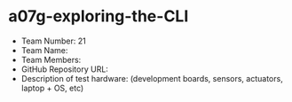 # a07g-exploring-the-CLI

* Team Number: 21
* Team Name:
* Team Members:
* GitHub Repository URL:
* Description of test hardware: (development boards, sensors, actuators, laptop + OS, etc)